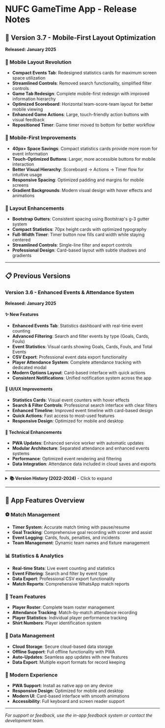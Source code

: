 # NUFC GameTime App - Release Notes

## 🚀 Version 3.7 - Mobile-First Layout Optimization
**Released: January 2025**

### 📱 Mobile Layout Revolution
- **Compact Events Tab**: Redesigned statistics cards for maximum screen space utilization
- **Streamlined Controls**: Removed search functionality, simplified filter controls
- **Game Tab Redesign**: Complete mobile-first redesign with improved information hierarchy
- **Optimized Scoreboard**: Horizontal team-score-team layout for better mobile viewing
- **Enhanced Game Actions**: Large, touch-friendly action buttons with visual feedback
- **Repositioned Timer**: Game timer moved to bottom for better workflow

### 🎯 Mobile-First Improvements
- **40px+ Space Savings**: Compact statistics cards provide more room for event information
- **Touch-Optimized Buttons**: Larger, more accessible buttons for mobile interaction
- **Better Visual Hierarchy**: Scoreboard → Actions → Timer flow for intuitive usage
- **Responsive Spacing**: Optimized padding and margins for mobile screens
- **Gradient Backgrounds**: Modern visual design with hover effects and animations

### 🔧 Layout Enhancements
- **Bootstrap Gutters**: Consistent spacing using Bootstrap's g-3 gutter system
- **Compact Statistics**: 70px height cards with optimized typography
- **Full-Width Timer**: Timer button now fills card width while staying centered
- **Streamlined Controls**: Single-line filter and export controls
- **Professional Design**: Card-based layout with subtle shadows and gradients

---

## 📋 Previous Versions

### Version 3.6 - Enhanced Events & Attendance System
**Released: January 2025**

#### ✨ New Features
- **Enhanced Events Tab**: Statistics dashboard with real-time event counting
- **Advanced Filtering**: Search and filter events by type (Goals, Cards, Fouls)
- **Event Statistics**: Visual cards showing Goals, Cards, Fouls, and Total Events
- **CSV Export**: Professional event data export functionality
- **Player Attendance System**: Complete attendance tracking with dedicated modal
- **Modern Options Layout**: Card-based interface with quick actions
- **Consistent Notifications**: Unified notification system across the app

#### 🎨 UI/UX Improvements
- **Statistics Cards**: Visual event counters with hover effects
- **Search & Filter Controls**: Professional search interface with clear filters
- **Enhanced Timeline**: Improved event timeline with card-based design
- **Quick Actions**: Fast access to most-used features
- **Responsive Design**: Optimized for mobile and desktop

#### 🔧 Technical Enhancements
- **PWA Updates**: Enhanced service worker with automatic updates
- **Modular Architecture**: Separated attendance and enhanced events systems
- **Performance**: Optimized event rendering and filtering
- **Data Integration**: Attendance data included in cloud saves and exports

---

<details>
<summary><strong>📚 Version History (2022-2024)</strong> - Click to expand</summary>

### Version 3.5.1 - Authentication & Cloud Storage
**Released: 2024**
- **Passkey Authentication**: Secure user authentication system
- **Cloud Data Storage**: Save and load match data to/from cloud
- **User Management**: Personal match history and data management

### Version 3.5.0 - Code Architecture
**Released: 2024**
- **Modular JavaScript**: Modern ES6 module architecture
- **Separated Roster Defaults**: Cleaner code organization
- **Performance Improvements**: Faster loading and better maintainability

### Version 3.4 - Modern Architecture
**Released: 2024**
- **JavaScript Refactor**: Complete rewrite using modern module architecture
- **Improved Performance**: Better code organization and loading times
- **Enhanced Maintainability**: Cleaner, more maintainable codebase

### Version 3.3 - Enhanced Gameplay
**Released: 2023**
- **Disallowed Goals**: Option to mark goals as disallowed with reasons
- **Additional Game Times**: More match duration options for different age groups
- **Improved Goal Management**: Better goal tracking and modification

### Version 3.2 - Timeline & Player Management
**Released: 2023**
- **Timeline View**: Events displayed in chronological timeline format
- **Goal Timestamp Accuracy**: Improved timing precision for goals
- **Shirt Numbers**: Added shirt number functionality to player roster
- **Stability Improvements**: Enhanced app reliability and performance

### Version 3.1 - Match Events System
**Released: 2023**
- **Match Events**: Comprehensive event tracking (Cards, Fouls, Penalties)
- **Event Management**: Ability to edit and delete individual log entries
- **Enhanced Logging**: Detailed match event recording system

### Version 3.0 - Major UI Overhaul
**Released: 2023**
- **Complete UI Redesign**: Modern, professional interface
- **Dynamic Scoreboard**: Real-time score display
- **Navigation Pills**: Improved tab-based navigation
- **Modal System**: Professional modal dialogs
- **Fixture Management**: Team name and fixture management

### Version 2.1 - UI & Functionality
**Released: 2022**
- **UI Improvements**: General interface enhancements
- **Time Rounding**: Automatic time rounding for goal timestamps
- **Function Improvements**: Enhanced app functionality and reliability

### Version 2.0 - Team Management
**Released: 2022**
- **Roster Management**: Complete team roster system
- **Player Tracking**: Individual player management
- **Team Organization**: Structured team data management

### Version 1.3 - Reports & UI
**Released: 2022**
- **WhatsApp Reports**: Share match reports via WhatsApp
- **Layout Changes**: Improved app layout and design
- **UI Enhancements**: General user interface improvements

### Version 1.0 - Initial Release
**Released: 2022**
- **Core Functionality**: Basic match timing and goal tracking
- **Initial Modal System**: Basic modal dialogs
- **Foundation**: Core app architecture and functionality

</details>

---

## 🎯 App Features Overview

### ⚽ Match Management
- **Timer System**: Accurate match timing with pause/resume
- **Goal Tracking**: Comprehensive goal recording with scorer and assist
- **Event Logging**: Cards, fouls, penalties, and incidents
- **Team Management**: Dynamic team names and fixture management

### 📊 Statistics & Analytics
- **Real-time Stats**: Live event counting and statistics
- **Event Filtering**: Search and filter by event type
- **Data Export**: Professional CSV export functionality
- **Match Reports**: Comprehensive WhatsApp match reports

### 👥 Team Features
- **Player Roster**: Complete team roster management
- **Attendance Tracking**: Match-by-match attendance recording
- **Player Statistics**: Individual player performance tracking
- **Shirt Numbers**: Player identification system

### 💾 Data Management
- **Cloud Storage**: Secure cloud-based data storage
- **Offline Support**: Full offline functionality with PWA
- **Auto-Updates**: Seamless app updates with new features
- **Data Export**: Multiple export formats for record keeping

### 📱 Modern Experience
- **PWA Support**: Install as native app on any device
- **Responsive Design**: Optimized for mobile and desktop
- **Modern UI**: Card-based interface with smooth animations
- **Accessibility**: Full keyboard and screen reader support

---

*For support or feedback, use the in-app feedback system or contact the development team.*
